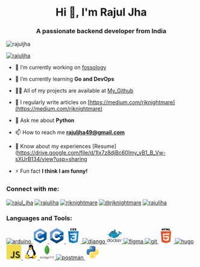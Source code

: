 <!--
# 💫 About Me:
Howdy! I am [~rjknightmare](https://github.com/rajuljha) I love coding and technology. <br>I am interested in learning how the web and internet works in general.<br>If you want to talk about code, music, or stars, I am all ears for it. I am also a Potterhead! <br>Connect with me via <a href="mailto:rajuljha49@gmail.com?">Email</a> 

## 🌐 Socials:
[![LinkedIn](https://img.shields.io/badge/LinkedIn-%230077B5.svg?logo=linkedin&logoColor=white)](https://linkedin.com/in/rajul-jha-627012251) 
[![Medium](https://img.shields.io/badge/Medium-12100E?logo=medium&logoColor=white)](https://medium.com/@rajuljha49) 
[![Reddit](https://img.shields.io/badge/Reddit-%23FF4500.svg?logo=Reddit&logoColor=white)](https://reddit.com/user/rjknightmare) 
[![Twitter](https://img.shields.io/badge/Twitter-%231DA1F2.svg?logo=Twitter&logoColor=white)](https://twitter.com/rajul_jha) 

# 💻 Tech Stack:
![Python](https://img.shields.io/badge/python-3670A0?style=for-the-badge&logo=python&logoColor=ffdd54) ![Django](https://img.shields.io/badge/django-%23092E20.svg?style=for-the-badge&logo=django&logoColor=white) ![React](https://img.shields.io/badge/react-%2320232a.svg?style=for-the-badge&logo=react&logoColor=%2361DAFB) ![Bootstrap](https://img.shields.io/badge/bootstrap-%23563D7C.svg?style=for-the-badge&logo=bootstrap&logoColor=white) ![JavaScript](https://img.shields.io/badge/javascript-%23323330.svg?style=for-the-badge&logo=javascript&logoColor=%23F7DF1E) ![HTML5](https://img.shields.io/badge/html5-%23E34F26.svg?style=for-the-badge&logo=html5&logoColor=white) ![CSS3](https://img.shields.io/badge/css3-%231572B6.svg?style=for-the-badge&logo=css3&logoColor=white) ![SQLite](https://img.shields.io/badge/sqlite-%2307405e.svg?style=for-the-badge&logo=sqlite&logoColor=white) ![Canva](https://img.shields.io/badge/Canva-%2300C4CC.svg?style=for-the-badge&logo=Canva&logoColor=white) 	![Figma](https://img.shields.io/badge/figma-%23F24E1E.svg?style=for-the-badge&logo=figma&logoColor=white) ![NumPy](https://img.shields.io/badge/numpy-%23013243.svg?style=for-the-badge&logo=numpy&logoColor=white) ![LINUX](https://img.shields.io/badge/Linux-FCC624?style=for-the-badge&logo=linux&logoColor=black) ![Docker](https://img.shields.io/badge/docker-%230db7ed.svg?style=for-the-badge&logo=docker&logoColor=white) ![Raspberry Pi](https://img.shields.io/badge/-RaspberryPi-C51A4A?style=for-the-badge&logo=Raspberry-Pi)


---
[![](https://visitcount.itsvg.in/api?id=rajuljha&icon=0&color=5)](https://visitcount.itsvg.in)

<!-- Proudly created with GPRM ( https://gprm.itsvg.in ) -->

<!--
**rajuljha/rajuljha** is a ✨ _special_ ✨ repository because its `README.md` (this file) appears on your GitHub profile.

Here are some ideas to get you started:

- 🔭 I’m currently working on ...
- 🌱 I’m currently learning ...
- 👯 I’m looking to collaborate on ...
- 🤔 I’m looking for help with ...
- 💬 Ask me about ...
- 📫 How to reach me: ...
- ⚡ Fun fact: ...
-->


<h1 align="center">Hi 👋, I'm Rajul Jha</h1>
<h3 align="center">A passionate backend developer from India</h3>

<p align="left"> <img src="https://komarev.com/ghpvc/?username=rajuljha&label=Profile%20views&color=0e75b6&style=flat" alt="rajuljha" /> </p>

<p align="left"> <a href="https://github.com/ryo-ma/github-profile-trophy"><img src="https://github-profile-trophy.vercel.app/?username=rajuljha" alt="rajuljha" /></a> </p>

- 🔭 I’m currently working on [fossology](https://github.com/fossology/fossology)

- 🌱 I’m currently learning **Go and DevOps**

- 👨‍💻 All of my projects are available at [My_Github](https://github.com/rajuljha?tab=repositories)

- 📝 I regularly write articles on [https://medium.com/rjknightmare](https://medium.com/rjknightmare)

- 💬 Ask me about **Python**

- 📫 How to reach me **rajuljha49@gmail.com**

- 📄 Know about my experiences [Resume](https://drive.google.com/file/d/1Ix7z8djBc60Imy_vB1_B_Vw-sXUrB134/view?usp=sharing

- ⚡ Fun fact **I think I am funny!**


<h3 align="left">Connect with me:</h3>
<p align="left">
<a href="https://twitter.com/rajul_jha" target="blank"><img align="center" src="https://raw.githubusercontent.com/rahuldkjain/github-profile-readme-generator/master/src/images/icons/Social/twitter.svg" alt="rajul_jha" height="30" width="40" /></a>
<a href="https://linkedin.com/in/rajuljha" target="blank"><img align="center" src="https://raw.githubusercontent.com/rahuldkjain/github-profile-readme-generator/master/src/images/icons/Social/linked-in-alt.svg" alt="rajuljha" height="30" width="40" /></a>
<a href="https://instagram.com/rjknightmare" target="blank"><img align="center" src="https://raw.githubusercontent.com/rahuldkjain/github-profile-readme-generator/master/src/images/icons/Social/instagram.svg" alt="rjknightmare" height="30" width="40" /></a>
<a href="https://medium.com/@rjknightmare" target="blank"><img align="center" src="https://raw.githubusercontent.com/rahuldkjain/github-profile-readme-generator/master/src/images/icons/Social/medium.svg" alt="@rjknightmare" height="30" width="40" /></a>
<a href="https://www.youtube.com/c/@rajuljha" target="blank"><img align="center" src="https://raw.githubusercontent.com/rahuldkjain/github-profile-readme-generator/master/src/images/icons/Social/youtube.svg" alt="rajuljha" height="30" width="40" /></a>
</p>


<!-- ### Blogs posts -->
<!-- BLOG-POST-LIST:START -->
<!-- BLOG-POST-LIST:END -->

<h3 align="left">Languages and Tools:</h3>
<p align="left"> <a href="https://www.arduino.cc/" target="_blank" rel="noreferrer"> <img src="https://cdn.worldvectorlogo.com/logos/arduino-1.svg" alt="arduino" width="40" height="40"/> </a> <a href="https://www.cprogramming.com/" target="_blank" rel="noreferrer"> <img src="https://raw.githubusercontent.com/devicons/devicon/master/icons/c/c-original.svg" alt="c" width="40" height="40"/> </a> <a href="https://www.w3schools.com/cpp/" target="_blank" rel="noreferrer"> <img src="https://raw.githubusercontent.com/devicons/devicon/master/icons/cplusplus/cplusplus-original.svg" alt="cplusplus" width="40" height="40"/> </a> <a href="https://www.w3schools.com/css/" target="_blank" rel="noreferrer"> <img src="https://raw.githubusercontent.com/devicons/devicon/master/icons/css3/css3-original-wordmark.svg" alt="css3" width="40" height="40"/> </a> <a href="https://www.djangoproject.com/" target="_blank" rel="noreferrer"> <img src="https://cdn.worldvectorlogo.com/logos/django.svg" alt="django" width="40" height="40"/> </a> <a href="https://www.docker.com/" target="_blank" rel="noreferrer"> <img src="https://raw.githubusercontent.com/devicons/devicon/master/icons/docker/docker-original-wordmark.svg" alt="docker" width="40" height="40"/> </a> <a href="https://www.figma.com/" target="_blank" rel="noreferrer"> <img src="https://www.vectorlogo.zone/logos/figma/figma-icon.svg" alt="figma" width="40" height="40"/> </a> <a href="https://git-scm.com/" target="_blank" rel="noreferrer"> <img src="https://www.vectorlogo.zone/logos/git-scm/git-scm-icon.svg" alt="git" width="40" height="40"/> </a> <a href="https://www.w3.org/html/" target="_blank" rel="noreferrer"> <img src="https://raw.githubusercontent.com/devicons/devicon/master/icons/html5/html5-original-wordmark.svg" alt="html5" width="40" height="40"/> </a> <a href="https://gohugo.io/" target="_blank" rel="noreferrer"> <img src="https://api.iconify.design/logos-hugo.svg" alt="hugo" width="40" height="40"/> </a> <a href="https://developer.mozilla.org/en-US/docs/Web/JavaScript" target="_blank" rel="noreferrer"> <img src="https://raw.githubusercontent.com/devicons/devicon/master/icons/javascript/javascript-original.svg" alt="javascript" width="40" height="40"/> </a> <a href="https://www.linux.org/" target="_blank" rel="noreferrer"> <img src="https://raw.githubusercontent.com/devicons/devicon/master/icons/linux/linux-original.svg" alt="linux" width="40" height="40"/> </a> <a href="https://www.mongodb.com/" target="_blank" rel="noreferrer"> <img src="https://raw.githubusercontent.com/devicons/devicon/master/icons/mongodb/mongodb-original-wordmark.svg" alt="mongodb" width="40" height="40"/> </a> <a href="https://postman.com" target="_blank" rel="noreferrer"> <img src="https://www.vectorlogo.zone/logos/getpostman/getpostman-icon.svg" alt="postman" width="40" height="40"/> </a> <a href="https://www.python.org" target="_blank" rel="noreferrer"> <img src="https://raw.githubusercontent.com/devicons/devicon/master/icons/python/python-original.svg" alt="python" width="40" height="40"/> </a> </p>
<!--
<p><img align="left" src="https://github-readme-stats.vercel.app/api/top-langs?username=rajuljha&show_icons=true&locale=en&layout=compact" alt="rajuljha" /></p>

<p>&nbsp;<img align="center" src="https://github-readme-stats.vercel.app/api?username=rajuljha&show_icons=true&locale=en" alt="rajuljha" /></p>

<p><img align="center" src="https://github-readme-streak-stats.herokuapp.com/?user=rajuljha&" alt="rajuljha" /></p>
-->
